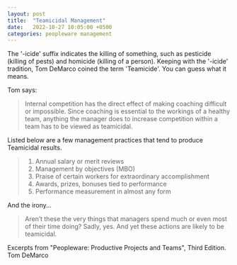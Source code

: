 ```yaml
---
layout: post
title:  "Teamicidal Management"
date:   2022-10-27 10:05:00 +0500
categories: peopleware management
---
```

The '-icide' suffix indicates the killing of something, such as pesticide (killing of pests) and homicide (killing of a person). Keeping with the '-icide' tradition, Tom DeMarco coined the term 'Teamicide'. You can guess what it means.

Tom says:

> Internal competition has the direct effect of making coaching difficult or impossible. Since coaching is essential to the workings of a healthy team, anything the manager does to increase competition within a team has to be viewed as teamicidal.

Listed below are a few management practices that tend to produce Teamicidal results.

> 1. Annual salary or merit reviews
> 2. Management by objectives (MBO)
> 3. Praise of certain workers for extraordinary accomplishment
> 4. Awards, prizes, bonuses tied to performance
> 5. Performance measurement in almost any form

And the irony...

> Aren’t these the very things that managers spend much or even most of their time doing? Sadly, yes. And yet these actions are likely to be teamicidal.

Excerpts from "Peopleware: Productive Projects and Teams", Third Edition. Tom DeMarco